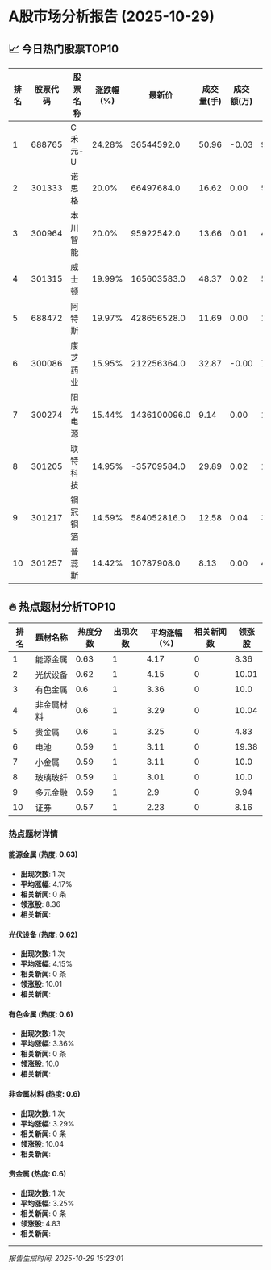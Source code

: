 # A股市场分析报告 (2025-10-29)

## 📈 今日热门股票TOP10

| 排名 | 股票代码 | 股票名称 | 涨跌幅(%) | 最新价 | 成交量(手) | 成交额(万) | 市盈率 | 市值(亿) |
|------|----------|----------|-----------|--------|------------|------------|--------|----------|
| 1 | 688765 | C禾元-U | 24.28% | 36544592.0 | 50.96 | -0.03 | 90.0 | -0.00 |
| 2 | 301333 | 诺思格 | 20.0% | 66497684.0 | 16.62 | 0.00 | 52.5 | 0.00 |
| 3 | 300964 | 本川智能 | 20.0% | 95922542.0 | 13.66 | 0.01 | 47.12 | 0.00 |
| 4 | 301315 | 威士顿 | 19.99% | 165603583.0 | 48.37 | 0.02 | 50.34 | -0.00 |
| 5 | 688472 | 阿特斯 | 19.97% | 428656528.0 | 11.69 | 0.00 | 12.3 | -0.00 |
| 6 | 300086 | 康芝药业 | 15.95% | 212256364.0 | 32.87 | -0.00 | 7.02 | 0.00 |
| 7 | 300274 | 阳光电源 | 15.44% | 1436100096.0 | 9.14 | 0.00 | 168.91 | 0.00 |
| 8 | 301205 | 联特科技 | 14.95% | -35709584.0 | 29.89 | 0.02 | 112.21 | 0.00 |
| 9 | 301217 | 铜冠铜箔 | 14.59% | 584052816.0 | 12.58 | 0.04 | 35.0 | 0.00 |
| 10 | 301257 | 普蕊斯 | 14.42% | 10787908.0 | 8.13 | 0.00 | 45.34 | -0.00 |

## 🔥 热点题材分析TOP10

| 排名 | 题材名称 | 热度分数 | 出现次数 | 平均涨幅(%) | 相关新闻数 | 领涨股 |
|------|----------|----------|----------|-------------|------------|--------|
| 1 | 能源金属 | 0.63 | 1 | 4.17 | 0 | 8.36 |
| 2 | 光伏设备 | 0.62 | 1 | 4.15 | 0 | 10.01 |
| 3 | 有色金属 | 0.6 | 1 | 3.36 | 0 | 10.0 |
| 4 | 非金属材料 | 0.6 | 1 | 3.29 | 0 | 10.04 |
| 5 | 贵金属 | 0.6 | 1 | 3.25 | 0 | 4.83 |
| 6 | 电池 | 0.59 | 1 | 3.11 | 0 | 19.38 |
| 7 | 小金属 | 0.59 | 1 | 3.11 | 0 | 10.0 |
| 8 | 玻璃玻纤 | 0.59 | 1 | 3.01 | 0 | 10.0 |
| 9 | 多元金融 | 0.59 | 1 | 2.9 | 0 | 9.94 |
| 10 | 证券 | 0.57 | 1 | 2.23 | 0 | 8.16 |

### 热点题材详情


#### 能源金属 (热度: 0.63)
- **出现次数**: 1 次
- **平均涨幅**: 4.17%
- **相关新闻**: 0 条
- **领涨股**: 8.36
- **相关新闻**:

#### 光伏设备 (热度: 0.62)
- **出现次数**: 1 次
- **平均涨幅**: 4.15%
- **相关新闻**: 0 条
- **领涨股**: 10.01
- **相关新闻**:

#### 有色金属 (热度: 0.6)
- **出现次数**: 1 次
- **平均涨幅**: 3.36%
- **相关新闻**: 0 条
- **领涨股**: 10.0
- **相关新闻**:

#### 非金属材料 (热度: 0.6)
- **出现次数**: 1 次
- **平均涨幅**: 3.29%
- **相关新闻**: 0 条
- **领涨股**: 10.04
- **相关新闻**:

#### 贵金属 (热度: 0.6)
- **出现次数**: 1 次
- **平均涨幅**: 3.25%
- **相关新闻**: 0 条
- **领涨股**: 4.83
- **相关新闻**:

---
*报告生成时间: 2025-10-29 15:23:01*
